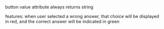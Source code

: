 button value attribute always returns string

features:
when user selected a wrong answer, that choice will be displayed in red, and the correct answer will be indicated in green
